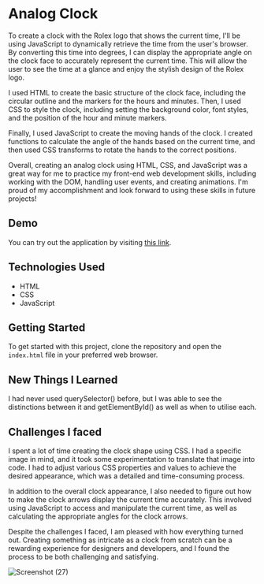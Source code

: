 # Analog Clock

To create a clock with the Rolex logo that shows the current time, I'll be using JavaScript to dynamically retrieve the time from the user's browser. By converting this time into degrees, I can display the appropriate angle on the clock face to accurately represent the current time. This will allow the user to see the time at a glance and enjoy the stylish design of the Rolex logo.

I used HTML to create the basic structure of the clock face, including the circular outline and the markers for the hours and minutes. Then, I used CSS to style the clock, including setting the background color, font styles, and the position of the hour and minute markers.

Finally, I used JavaScript to create the moving hands of the clock. I created functions to calculate the angle of the hands based on the current time, and then used CSS transforms to rotate the hands to the correct positions.

Overall, creating an analog clock using HTML, CSS, and JavaScript was a great way for me to practice my front-end web development skills, including working with the DOM, handling user events, and creating animations. I'm proud of my accomplishment and look forward to using these skills in future projects!

## Demo

You can try out the application by visiting [this link](https://paribhandarkar.github.io/analog-clock/).

## Technologies Used

- HTML
- CSS
- JavaScript

## Getting Started

To get started with this project, clone the repository and open the `index.html` file in your preferred web browser.

## New Things I Learned

I had never used querySelector() before, but I was able to see the distinctions between it and getElementById() as well as when to utilise each.

## Challenges I faced

I spent a lot of time creating the clock shape using CSS. I had a specific image in mind, and it took some experimentation to translate that image into code. I had to adjust various CSS properties and values to achieve the desired appearance, which was a detailed and time-consuming process.

In addition to the overall clock appearance, I also needed to figure out how to make the clock arrows display the current time accurately. This involved using JavaScript to access and manipulate the current time, as well as calculating the appropriate angles for the clock arrows.

Despite the challenges I faced, I am pleased with how everything turned out. Creating something as intricate as a clock from scratch can be a rewarding experience for designers and developers, and I found the process to be both challenging and satisfying.

![Screenshot (27)](https://user-images.githubusercontent.com/76446574/235494474-f8a6004c-5b72-49d1-aaa4-86460cf01341.png)
